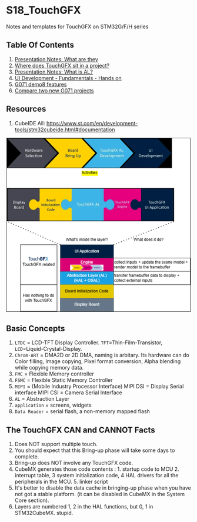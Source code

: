 # S18_TouchGFX
Notes and templates for TouchGFX on STM32G/F/H series




## Table Of Contents
1. [Presentation Notes: What are they](./01-reading-notes/presentation1-3/note1.md)
1. [Where does TouchGFX sit in a project?](./01-reading-notes/presentation4/overview.md)
2. [Presentation Notes: What is AL?](./01-reading-notes/3-AL-layer/what-is-AL-in-touchGFX.md)
1. [UI Development - Fundamentals - Hands on](./01-reading-notes/presentation5-UI-Development/ui-development.md)
3. [G071 demo8 features](./11-G071-Demos/Demo8-doc/demos.md)
4. [Compare two new G071 projects](./11-G071-Demos/CompareTwoNewProject/compare_proj.md)

## Resources
1. CubeIDE All: https://www.st.com/en/development-tools/stm32cubeide.html#documentation

<img src="./01-reading-notes/presentation4/overview.png" border=1 width = 500  >

## Basic Concepts
1. `LTDC` =  LCD-TFT Display Controller. `TFT`=Thin-Film-Transistor, `LCD`=Liquid-Crystal-Display. 
2. `Chrom-ART` = DMA2D or 2D DMA, naming is arbitary.  Its hardware can do Color filling, Image copying, Pixel format conversion, Alpha blending while copying memory data.
3. `FMC` = Flexible Memory controller
4. `FSMC` = Flexible Static Memory Controller
5. `MIPI` = (Mobile Industry Processor Interface) 
	MIPI DSI = Display Serial interface
	MIPI CSI = Camera Serial Interface
6. `AL` = Abstraction Layer 
7. `application` = screens, widgets
8. `Data Reader` = serial flash, a non-memory mapped flash

## The TouchGFX CAN and CANNOT Facts
1. Does NOT support multiple touch.
1. You should expect that this Bring-up phase will take some days to complete.
1. Bring-up does NOT involve any TouchGFX code.
1. CubeMX generates those code contents : 1. startup code to MCU 2. interrupt table, 3 system initialization code, 4 HAL drivers for all the peripherals in the MCU. 5. linker script
1. It's better to disable the data cache in bringing-up phase when you have not got a stable platform. (it can be disabled in CubeMX in the System Core section).
1. Layers are numbered 1, 2 in the HAL functions, but 0, 1 in STM32CubeMX. stupid.

